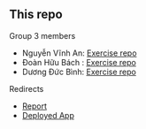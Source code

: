 ## This repo

Group 3 members

- Nguyễn Vĩnh An: [Exercise repo](https://github.com/Bill-GD/php_course.git)
- Đoàn Hữu Bách : [Exercise repo](https://github.com/DoanHBach/test3)
- Dương Đức Bình: [Exercise repo](https://github.com/duongducbinh/test)

Redirects

- [Report](https://docs.google.com/document/d/1kPn0-8SgPUhcYWvq8-YCEx5jupPH1XK6MsZkijCxyyo)
- [Deployed App](https://web-php-bill-gd-e914d913.koyeb.app)

